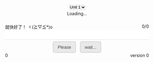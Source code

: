 <script type="text/javascript" src="/jquery.js">
</script>
<script type="text/javascript">
$(function() {

	/*
		定义变量 - 开始
	*/
	
	var selected = "7b_u1"
	var version = "1.2.2 - preview - 8"  
	var versionS = "release"
	var complete = false
	var allcount
	var audio
	var helpcount
	var correct
	var name
	var notice
	var rightcount
	var trans
	var unit_xml
	var value_index
	var words
	var words_index
	var time
	var timer
	var timeresultM
	var timeresultS
	var timeresult
	
	/*
		定义变量 - 结束
		
		初始化 - 开始
	*/
	
	memorize_words("7b_u1") 
	$("#version").html(versionS + " " +version)  
	version = undefined
	
	/*
		初始化 - 结束
		
		基本方法 - 开始
	*/
	
	$("#unit").off("change").on("change", 
	function() {
		selected = $(this).children('option:selected').val() 
		memorize_words(selected)  
	}) 
	$("#help").off("click").on("click",
	function() {
		if (!complete) {
			if(versionS == "release") {
				$("#notice").html(words[words_index].name.substring(0, 2)) 
			} else {
				$("#notice").html(words[words_index].name)
			}
			helpcount++
		} else {
			if(timeresult == "获取失败") {
				while(timecount >= 60) {
					timecount = timecount - 60
					timeresultM++
				}
				if(timecount < 10) {
					timeresultS = "0" + timecount
				} else if(timecount >= 10) {
					timeresultS = timecount
				} 
				timeresult = timeresultM + ":" + timeresultS
				timeresultM = 0
				timeresultS = 0
				timecount = 0
			}
			alert("共默写" + allcount + "个单词 共提示" + helpcount + "次 用时" + timeresult)
		}
	})
	$("#play").off("click").on("click",
	function() {
		if (!complete) {
			audio = new Audio("http://dict.youdao.com/speech?audio=" + words[words_index].name)
			audio.play()
		} else {
			audio = new Audio("/sounds/win.mp3")
			audio.play()
		}
	})
	$("#again").off("click").on("click",
	function() {
		memorize_words(selected)
	})
	function memorize_words(units) {
		clearInterval(timer)
		words = new Array()
		complete = false
		correct = false
		allcount = 0
		helpcount = 0 
		rightcount = 0
		value_index = 0
		words_index = 0
		time = undefined
		timer = undefined
		timecount = 0
		timeresultM = 0
		timeresultS = 0
		timeresult = "获取失败"
		
		//====================
		
		$("#text").val("")
		$("#hint").html("Loading...")
		$("#help").html("Please")
		$("#again").html("wait...")
		$("#result").html("0/0")
		
		//====================
		
		unit_xml = "/xml/words_" + units + ".xml"
		$.ajax({
			url: unit_xml,
			dataType: 'xml',
			type: 'GET',
			timeout: 5000,
			success: function(data) {
				$(data).find("item").each(function(index) {
					name = $(this).find("word").html() 
					trans = $(this).find("trans").html() 
					notice = trans.substring(9, trans.length - 3) 
					words[index] = {
						'name': name,
						'notice': notice
					}
					index = undefined
				}) 
				words.sort(randomsort)  
				allcount = words.length
				$("#hint").html(words[words_index].notice)
				$("#result").html(rightcount + "/" + allcount)
				unit_xml = undefined
				$("#help").html("提示") 
				$("#again").html("重默")
				$("#notice").html("")
				name = undefined
				trans = undefined
				notice = undefined
			}
		}) 
		
		//====================
		
		$("#time").html(timecount)
		timer = setInterval(function(){
			$("#time").html(++timecount)
		},
		1000)
		
		//====================
		
		function randomsort(a, b) {
			return Math.random() > .5 ? -1 : 1  
		}
		function update() {
			correct = false
			$("#hint").html(words[++words_index].notice) 
			$("#text").val("") 
			$("#notice").html("")
			$("#result").html(rightcount + "/" + allcount)
		}
		$("#text").off("input").on("input",
		function() {
			var hint = $("#hint").html()
			$("#notice").html("")
			if (!complete) {
				var value = words[words_index].name.trim() 
				value = value.toLowerCase() 
				if ($("#text").val().toLowerCase().trim() == value) {
					correct = true
				} else {
					correct = false
				}
			} else {
				$("#text").val("")
			}
		}) 
		$("#text").off("keydown").on("keydown",
		function(e) {
			if (e.keyCode == 13) {
				$("#notice").html("")
				if (correct == false && time == undefined) {
					$("#text").attr("class", "input-wrong")
					helpcount++
					$("#notice").html("<font color='red'>请输入正确的单词：" + words[words_index].name + "</font>")
					$("#text").val("")
					time = setTimeout(function() {
						$("#notice").html("")
						time = undefined
					},
					1000)
				} else if (correct == true) {
					setTimeout(function() {
						$("#text").attr("class", "input")
						if (++rightcount >= allcount) {
							clearInterval(timer)
							$("#text").val("") 
							$("#result").html("") 
							$("#notice").html("") 
							$("#help").html("统计") 
							$("#hint").html("<font color='green'>恭喜你 默写完成</font>")
							complete = true
						} else {
							update()
						}
					},
					100)
				}
			}
		}) 
	}
	
	/*
		基本方法 - 结束
	*/
	
})
</script>
<style type="text/css">
	.bton {
		padding:0.6rem 0.9rem;
		font-size: 0.9rem;
		color: rgba(0,0,0,0.7);
		background-color: rgba(0,0,0,0.08);
		outline:none;
		border-color: rgba(0,0,0,0.2);
		border-style: solid;
		border-width: 1px;
		border-radius: 0.3rem;
		transition: color 0.2s, background-color 0.2s, border-color 0.2s;
	}
	.bton:hover {
		color: rgba(0,0,0,0.8);
		text-decoration: none;
		background-color: rgba(0,0,0,0.2);
		border-color: rgba(0,0,0,0.3);
	}
	.play {
		background: url('/images/youdao-img.png') no-repeat;
		background-position: -119px 3px; 
		border: none; 
		width: 16px; 
		height: 25px;
		outline: none;
	}
	.play:hover {
		background-position: -90px 3px; 
	}
	.input, select {
		transition: 0.5s;
		outline: none;
		text-align: center; 
		border-bottom: 2px solid #EEEEEE; 
		border-top: none; 
		border-left: none;
		border-right: none;
	}
	.input:focus {
		border-bottom: 3px solid #30FF30; 
	}
	.input-wrong {
		transition: 0.5s;
		outline: none;
		text-align: center; 
		border-top: none; 
		border-left: none;
		border-right: none;
		border-bottom: 3px solid #FF0000; 
	}
	.select:focus {
		border-bottom: 2px solid #FF7070; 
	}
</style>
<div style="text-align: center; padding:2rem 1rem;">
	<div>
		<select class="select" id="unit" style="margin-bottom: 2px">
			<option value="7b_u1">
				Unit 1
			</option>
			<option value="7b_u2">
				Unit 2
			</option>
			<option value="7b_u3">
				Unit 3
			</option>
			<option value="7b_u4">
				Unit 4
			</option>
			<option value="7b_u5">
				Unit 5
			</option>
			<option value="7b_u6">
				Unit 6
			</option>
			<option value="7b_u7">
				Unit 7
			</option>
			<option value="7b_u8">
				Unit 8
			</option>
			<option value="test">
				测试
			</option>
		</select>
	</div>
	<div>
		<span id="hint">Loading...</span>
	</div>
	<div>
		<input id="play" class="play" type="button" />
	</div>
	<div style="margin-bottom: 15px;">
		<span id="notice" style="float: left">就快好了！ ヾ(≧▽≦*)o</span>
		<span id="result" style="float: right">0/0</span>
	</div>
	<div>
		<input class="input" type="text" id="text" autocomplete="off" style="height: 33px; width: 100%; font-size: 20px;" />
	</div>
	<div>
		<button type="button" id="help" style="margin-top: 5px; margin-right: 10px;" class="bton">Please</button>
		<button type="button" id="again" style="margin-top: 5px;" class="bton">wait...</button>
	</div>
	<div style="margin-bottom: 15px;">
		<span id="time" style="float: left">0</span>
		<span id="version" style="float: right;">version 0</span>
	</div>
</div>